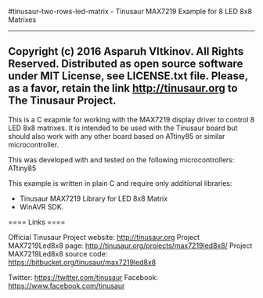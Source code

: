 #tinusaur-two-rows-led-matrix - Tinusaur MAX7219 Example for 8 LED 8x8 Matrixes

-----------------------------------------------------------------------------------
 Copyright (c) 2016 Asparuh VItkinov. All Rights Reserved.
 Distributed as open source software under MIT License, see LICENSE.txt file.
 Please, as a favor, retain the link http://tinusaur.org to The Tinusaur Project.
-----------------------------------------------------------------------------------

This is a C exapmle for working with the MAX7219 display driver to control 8 LED 8x8 matrixes. It is intended to be used with the Tinusaur board but should also work with any other board based on ATtiny85 or similar microcontroller.

This was developed with and tested on the following microcontrollers: ATtiny85

This example is written in plain C and require only additional libraries:
- Tinusaur MAX7219 Library for LED 8x8 Matrix
- WinAVR SDK.

==== Links ====

Official Tinusaur Project website: http://tinusaur.org
Project MAX7219Led8x8 page: http://tinusaur.org/projects/max7219led8x8/
Project MAX7219Led8x8 source code: https://bitbucket.org/tinusaur/max7219led8x8

Twitter: https://twitter.com/tinusaur
Facebook: https://www.facebook.com/tinusaur

